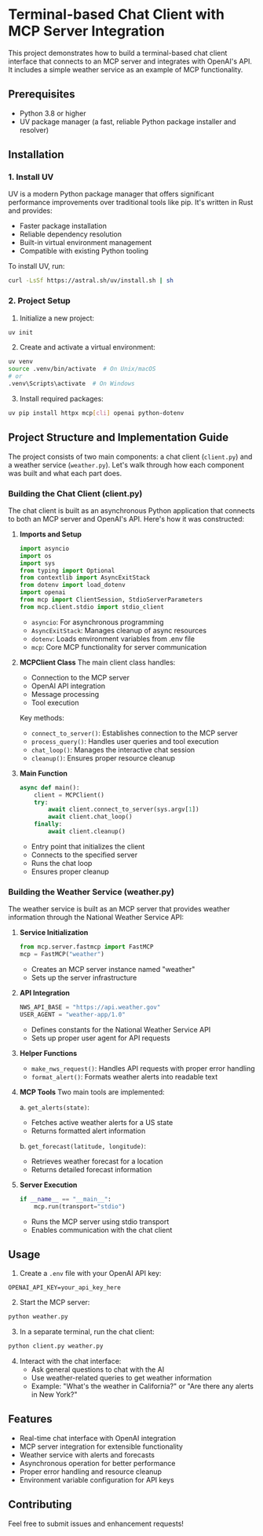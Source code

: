 # Terminal-based Chat Client with MCP Server Integration

This project demonstrates how to build a terminal-based chat client interface that connects to an MCP server and integrates with OpenAI's API. It includes a simple weather service as an example of MCP functionality.

## Prerequisites

- Python 3.8 or higher
- UV package manager (a fast, reliable Python package installer and resolver)

## Installation

### 1. Install UV

UV is a modern Python package manager that offers significant performance improvements over traditional tools like pip. It's written in Rust and provides:
- Faster package installation
- Reliable dependency resolution
- Built-in virtual environment management
- Compatible with existing Python tooling

To install UV, run:

```bash
curl -LsSf https://astral.sh/uv/install.sh | sh
```

### 2. Project Setup

1. Initialize a new project:
```bash
uv init
```

2. Create and activate a virtual environment:
```bash
uv venv
source .venv/bin/activate  # On Unix/macOS
# or
.venv\Scripts\activate  # On Windows
```

3. Install required packages:
```bash
uv pip install httpx mcp[cli] openai python-dotenv
```

## Project Structure and Implementation Guide

The project consists of two main components: a chat client (`client.py`) and a weather service (`weather.py`). Let's walk through how each component was built and what each part does.

### Building the Chat Client (client.py)

The chat client is built as an asynchronous Python application that connects to both an MCP server and OpenAI's API. Here's how it was constructed:

1. **Imports and Setup**
   ```python
   import asyncio
   import os
   import sys
   from typing import Optional
   from contextlib import AsyncExitStack
   from dotenv import load_dotenv
   import openai
   from mcp import ClientSession, StdioServerParameters
   from mcp.client.stdio import stdio_client
   ```
   - `asyncio`: For asynchronous programming
   - `AsyncExitStack`: Manages cleanup of async resources
   - `dotenv`: Loads environment variables from .env file
   - `mcp`: Core MCP functionality for server communication

2. **MCPClient Class**
   The main client class handles:
   - Connection to the MCP server
   - OpenAI API integration
   - Message processing
   - Tool execution

   Key methods:
   - `connect_to_server()`: Establishes connection to the MCP server
   - `process_query()`: Handles user queries and tool execution
   - `chat_loop()`: Manages the interactive chat session
   - `cleanup()`: Ensures proper resource cleanup

3. **Main Function**
   ```python
   async def main():
       client = MCPClient()
       try:
           await client.connect_to_server(sys.argv[1])
           await client.chat_loop()
       finally:
           await client.cleanup()
   ```
   - Entry point that initializes the client
   - Connects to the specified server
   - Runs the chat loop
   - Ensures proper cleanup

### Building the Weather Service (weather.py)

The weather service is built as an MCP server that provides weather information through the National Weather Service API:

1. **Service Initialization**
   ```python
   from mcp.server.fastmcp import FastMCP
   mcp = FastMCP("weather")
   ```
   - Creates an MCP server instance named "weather"
   - Sets up the server infrastructure

2. **API Integration**
   ```python
   NWS_API_BASE = "https://api.weather.gov"
   USER_AGENT = "weather-app/1.0"
   ```
   - Defines constants for the National Weather Service API
   - Sets up proper user agent for API requests

3. **Helper Functions**
   - `make_nws_request()`: Handles API requests with proper error handling
   - `format_alert()`: Formats weather alerts into readable text

4. **MCP Tools**
   Two main tools are implemented:
   
   a. `get_alerts(state)`:
   - Fetches active weather alerts for a US state
   - Returns formatted alert information
   
   b. `get_forecast(latitude, longitude)`:
   - Retrieves weather forecast for a location
   - Returns detailed forecast information

5. **Server Execution**
   ```python
   if __name__ == "__main__":
       mcp.run(transport="stdio")
   ```
   - Runs the MCP server using stdio transport
   - Enables communication with the chat client

## Usage

1. Create a `.env` file with your OpenAI API key:
```
OPENAI_API_KEY=your_api_key_here
```

2. Start the MCP server:
```bash
python weather.py
```

3. In a separate terminal, run the chat client:
```bash
python client.py weather.py
```

4. Interact with the chat interface:
   - Ask general questions to chat with the AI
   - Use weather-related queries to get weather information
   - Example: "What's the weather in California?" or "Are there any alerts in New York?"

## Features

- Real-time chat interface with OpenAI integration
- MCP server integration for extensible functionality
- Weather service with alerts and forecasts
- Asynchronous operation for better performance
- Proper error handling and resource cleanup
- Environment variable configuration for API keys

## Contributing

Feel free to submit issues and enhancement requests!
